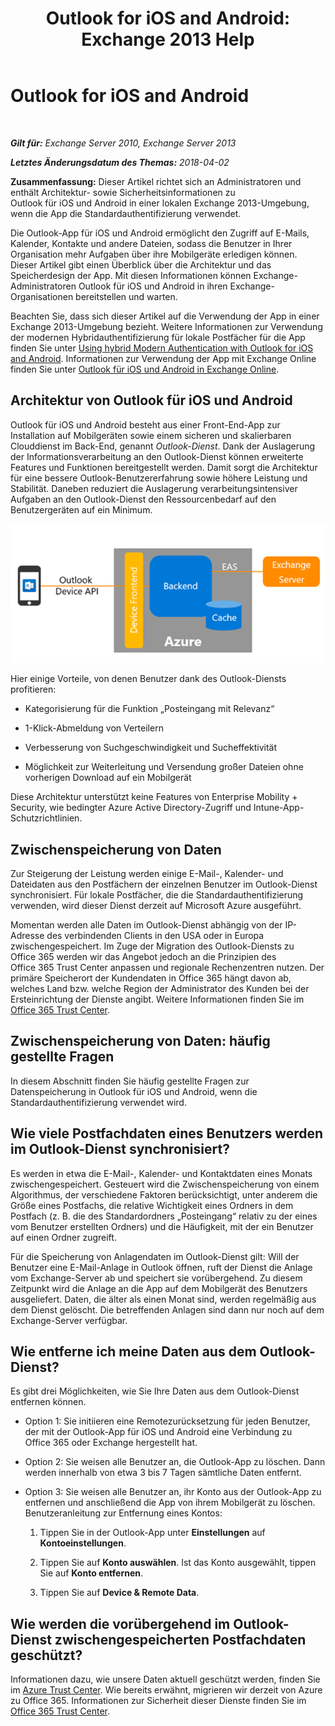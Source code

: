 ﻿---
title: 'Outlook for iOS and Android: Exchange 2013 Help'
TOCTitle: Outlook for iOS and Android
ms:assetid: 3a66817c-30da-4965-a6db-2955b5365b0f
ms:mtpsurl: https://technet.microsoft.com/de-de/library/Mt465744(v=EXCHG.150)
ms:contentKeyID: 70061270
ms.date: 04/24/2018
mtps_version: v=EXCHG.150
ms.translationtype: HT
---

# Outlook for iOS and Android

 

_**Gilt für:** Exchange Server 2010, Exchange Server 2013_

_**Letztes Änderungsdatum des Themas:** 2018-04-02_

**Zusammenfassung:**  Dieser Artikel richtet sich an Administratoren und enthält Architektur- sowie Sicherheitsinformationen zu Outlook für iOS und Android in einer lokalen Exchange 2013-Umgebung, wenn die App die Standardauthentifizierung verwendet.

Die Outlook-App für iOS und Android ermöglicht den Zugriff auf E-Mails, Kalender, Kontakte und andere Dateien, sodass die Benutzer in Ihrer Organisation mehr Aufgaben über ihre Mobilgeräte erledigen können. Dieser Artikel gibt einen Überblick über die Architektur und das Speicherdesign der App. Mit diesen Informationen können Exchange-Administratoren Outlook für iOS und Android in ihren Exchange-Organisationen bereitstellen und warten.

Beachten Sie, dass sich dieser Artikel auf die Verwendung der App in einer Exchange 2013-Umgebung bezieht. Weitere Informationen zur Verwendung der modernen Hybridauthentifizierung für lokale Postfächer für die App finden Sie unter [Using hybrid Modern Authentication with Outlook for iOS and Android](using-hybrid-modern-authentication-with-outlook-for-ios-and-android-exchange-2013-help.md). Informationen zur Verwendung der App mit Exchange Online finden Sie unter [Outlook für iOS und Android in Exchange Online](https://go.microsoft.com/fwlink/p/?linkid=845477).

## Architektur von Outlook für iOS und Android

Outlook für iOS und Android besteht aus einer Front-End-App zur Installation auf Mobilgeräten sowie einem sicheren und skalierbaren Clouddienst im Back-End, genannt *Outlook-Dienst*. Dank der Auslagerung der Informationsverarbeitung an den Outlook-Dienst können erweiterte Features und Funktionen bereitgestellt werden. Damit sorgt die Architektur für eine bessere Outlook-Benutzererfahrung sowie höhere Leistung und Stabilität. Daneben reduziert die Auslagerung verarbeitungsintensiver Aufgaben an den Outlook-Dienst den Ressourcenbedarf auf den Benutzergeräten auf ein Minimum.

![Architektur der Standardauthentifizierung in Outlook für iOS und Android](images/Mt465744.f42e5af5-92fa-4d12-bf8c-994925c6084a(EXCHG.150).png "Architektur der Standardauthentifizierung in Outlook für iOS und Android")

Hier einige Vorteile, von denen Benutzer dank des Outlook-Diensts profitieren:

  - Kategorisierung für die Funktion „Posteingang mit Relevanz“

  - 1-Klick-Abmeldung von Verteilern

  - Verbesserung von Suchgeschwindigkeit und Sucheffektivität

  - Möglichkeit zur Weiterleitung und Versendung großer Dateien ohne vorherigen Download auf ein Mobilgerät

Diese Architektur unterstützt keine Features von Enterprise Mobility + Security, wie bedingter Azure Active Directory-Zugriff und Intune-App-Schutzrichtlinien.

## Zwischenspeicherung von Daten

Zur Steigerung der Leistung werden einige E-Mail-, Kalender- und Dateidaten aus den Postfächern der einzelnen Benutzer im Outlook-Dienst synchronisiert. Für lokale Postfächer, die die Standardauthentifizierung verwenden, wird dieser Dienst derzeit auf Microsoft Azure ausgeführt.

Momentan werden alle Daten im Outlook-Dienst abhängig von der IP-Adresse des verbindenden Clients in den USA oder in Europa zwischengespeichert. Im Zuge der Migration des Outlook-Diensts zu Office 365 werden wir das Angebot jedoch an die Prinzipien des Office 365 Trust Center anpassen und regionale Rechenzentren nutzen. Der primäre Speicherort der Kundendaten in Office 365 hängt davon ab, welches Land bzw. welche Region der Administrator des Kunden bei der Ersteinrichtung der Dienste angibt. Weitere Informationen finden Sie im [Office 365 Trust Center](https://go.microsoft.com/fwlink/p/?linkid=525776).

## Zwischenspeicherung von Daten: häufig gestellte Fragen

In diesem Abschnitt finden Sie häufig gestellte Fragen zur Datenspeicherung in Outlook für iOS und Android, wenn die Standardauthentifizierung verwendet wird.

## Wie viele Postfachdaten eines Benutzers werden im Outlook-Dienst synchronisiert?

Es werden in etwa die E-Mail-, Kalender- und Kontaktdaten eines Monats zwischengespeichert. Gesteuert wird die Zwischenspeicherung von einem Algorithmus, der verschiedene Faktoren berücksichtigt, unter anderem die Größe eines Postfachs, die relative Wichtigkeit eines Ordners in dem Postfach (z. B. die des Standardordners „Posteingang“ relativ zu der eines vom Benutzer erstellten Ordners) und die Häufigkeit, mit der ein Benutzer auf einen Ordner zugreift.

Für die Speicherung von Anlagendaten im Outlook-Dienst gilt: Will der Benutzer eine E-Mail-Anlage in Outlook öffnen, ruft der Dienst die Anlage vom Exchange-Server ab und speichert sie vorübergehend. Zu diesem Zeitpunkt wird die Anlage an die App auf dem Mobilgerät des Benutzers ausgeliefert. Daten, die älter als einen Monat sind, werden regelmäßig aus dem Dienst gelöscht. Die betreffenden Anlagen sind dann nur noch auf dem Exchange-Server verfügbar.

## Wie entferne ich meine Daten aus dem Outlook-Dienst?

Es gibt drei Möglichkeiten, wie Sie Ihre Daten aus dem Outlook-Dienst entfernen können.

  - Option 1: Sie initiieren eine Remotezurücksetzung für jeden Benutzer, der mit der Outlook-App für iOS und Android eine Verbindung zu Office 365 oder Exchange hergestellt hat.

  - Option 2: Sie weisen alle Benutzer an, die Outlook-App zu löschen. Dann werden innerhalb von etwa 3 bis 7 Tagen sämtliche Daten entfernt.

  - Option 3: Sie weisen alle Benutzer an, ihr Konto aus der Outlook-App zu entfernen und anschließend die App von ihrem Mobilgerät zu löschen. Benutzeranleitung zur Entfernung eines Kontos:
    
    1.  Tippen Sie in der Outlook-App unter **Einstellungen** auf **Kontoeinstellungen**.
    
    2.  Tippen Sie auf **Konto auswählen**. Ist das Konto ausgewählt, tippen Sie auf **Konto entfernen**.
    
    3.  Tippen Sie auf **Device & Remote Data**.

## Wie werden die vorübergehend im Outlook-Dienst zwischengespeicherten Postfachdaten geschützt?

Informationen dazu, wie unsere Daten aktuell geschützt werden, finden Sie im [Azure Trust Center](https://azure.microsoft.com/support/trust-center/). Wie bereits erwähnt, migrieren wir derzeit von Azure zu Office 365. Informationen zur Sicherheit dieser Dienste finden Sie im [Office 365 Trust Center](https://go.microsoft.com/fwlink/p/?linkid=525776).

